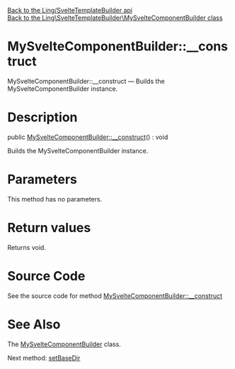 [Back to the Ling/SvelteTemplateBuilder api](https://github.com/lingtalfi/SvelteTemplateBuilder/blob/master/doc/api/Ling/SvelteTemplateBuilder.md)<br>
[Back to the Ling\SvelteTemplateBuilder\MySvelteComponentBuilder class](https://github.com/lingtalfi/SvelteTemplateBuilder/blob/master/doc/api/Ling/SvelteTemplateBuilder/MySvelteComponentBuilder.md)


MySvelteComponentBuilder::__construct
================



MySvelteComponentBuilder::__construct — Builds the MySvelteComponentBuilder instance.




Description
================


public [MySvelteComponentBuilder::__construct](https://github.com/lingtalfi/SvelteTemplateBuilder/blob/master/doc/api/Ling/SvelteTemplateBuilder/MySvelteComponentBuilder/__construct.md)() : void




Builds the MySvelteComponentBuilder instance.




Parameters
================

This method has no parameters.


Return values
================

Returns void.








Source Code
===========
See the source code for method [MySvelteComponentBuilder::__construct](https://github.com/lingtalfi/SvelteTemplateBuilder/blob/master/MySvelteComponentBuilder.php#L42-L48)


See Also
================

The [MySvelteComponentBuilder](https://github.com/lingtalfi/SvelteTemplateBuilder/blob/master/doc/api/Ling/SvelteTemplateBuilder/MySvelteComponentBuilder.md) class.

Next method: [setBaseDir](https://github.com/lingtalfi/SvelteTemplateBuilder/blob/master/doc/api/Ling/SvelteTemplateBuilder/MySvelteComponentBuilder/setBaseDir.md)<br>

